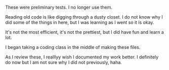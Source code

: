 These were preliminary tests. I no longer use them. 

Reading old code is like digging through a dusty closet. I do not know why I did some of the things in here, but I was learning as I went so it is okay.

It's not the most efficient, it's not the prettiest, but I did have fun and learn a lot.

I began taking a coding class in the middle of making these files. 

As I review these, I realllyy wish I documented my work better. I definitely do now but I am not sure why I did not previously, haha.
